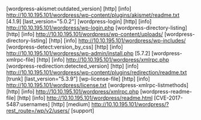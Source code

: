 [wordpress-akismet:outdated_version] [http] [info] http://10.10.195.101/wordpress/wp-content/plugins/akismet/readme.txt [4.1.9] [last_version="5.0.2"]
[wordpress-login] [http] [info] http://10.10.195.101/wordpress/wp-login.php
[wordpress-directory-listing] [http] [info] http://10.10.195.101/wordpress/wp-content/uploads/
[wordpress-directory-listing] [http] [info] http://10.10.195.101/wordpress/wp-includes/
[wordpress-detect:version_by_css] [http] [info] http://10.10.195.101/wordpress/wp-admin/install.php [5.7.2]
[wordpress-xmlrpc-file] [http] [info] http://10.10.195.101/wordpress/xmlrpc.php
[wordpress-redirection:detected_version] [http] [info] http://10.10.195.101/wordpress/wp-content/plugins/redirection/readme.txt [trunk] [last_version="5.3.9"]
[wp-license-file] [http] [info] http://10.10.195.101/wordpress/license.txt
[wordpress-xmlrpc-listmethods] [http] [info] http://10.10.195.101/wordpress/xmlrpc.php
[wordpress-readme-file] [http] [info] http://10.10.195.101/wordpress/readme.html
[CVE-2017-5487:usernames] [http] [medium] http://10.10.195.101/wordpress/?rest_route=/wp/v2/users/ [support]
